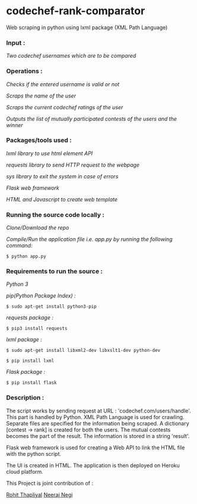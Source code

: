 # codechef-rank-comparator
Web scraping in python using lxml package (XML Path Language)

### Input :

*Two codechef usernames which are to be compared*

### Operations :

*Checks if the entered username is valid or not*
	
*Scraps the name of the user*
	
*Scraps the current codechef ratings of the user*
	
*Outputs the list of mutually participated contests of the users and the winner*
	

### Packages/tools used :

*lxml library to use html element API*
	
*requests library to send HTTP request to the webpage*
	
*sys library to exit the system in case of errors*

*Flask web framework*

*HTML and Javascript to create web template*
	

### Running the source code locally :

*Clone/Download the repo*
	
*Compile/Run the application file i.e. app.py by running the following command:*
	
	$ python app.py
		

### Requirements to run the source :

*Python 3*
	
*pip(Python Package Index) :*
	
	$ sudo apt-get install python3-pip
		
*requests package :*
	
	$ pip3 install requests
		
*lxml package :*
	
	$ sudo apt-get install libxml2-dev libxslt1-dev python-dev

	$ pip install lxml

*Flask package :*
	
	$ pip install flask

### Description :

The script works by sending request at URL : 'codechef.com/users/handle'. This part is handled by Python. XML Path Language is used for crawling. Separate files are specified for the information being scraped. A dictionary [contest -> rank] is created for both the users. The mutual contests becomes the part of the result. The information is stored in a string 'result'.

Flask web framework is used for creating a Web API to link the HTML file with the python script.

The UI is created in HTML. The application is then deployed on Heroku cloud platform.

This Project is joint contribution of :

[Rohit Thapliyal](https://www.linkedin.com/in/rohit-thapliyal-515b5913a/)  [Neeraj Negi](https://www.linkedin.com/in/iamneerajnegi/)

